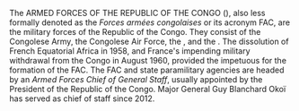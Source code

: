 The ARMED FORCES OF THE REPUBLIC OF THE CONGO (), also less formally denoted as the _Forces armées congolaises_ or its acronym FAC, are the military forces of the Republic of the Congo. They consist of the Congolese Army, the Congolese Air Force, the , and the . The dissolution of French Equatorial Africa in 1958, and France's impending military withdrawal from the Congo in August 1960, provided the impetuous for the formation of the FAC. The FAC and state paramilitary agencies are headed by an _Armed Forces Chief of General Staff_, usually appointed by the President of the Republic of the Congo. Major General Guy Blanchard Okoï has served as chief of staff since 2012.

